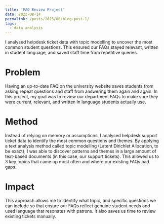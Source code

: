 ```yaml
---
title: 'FAQ Review Project'
date: 2023-08-14
permalink: /posts/2023/08/blog-post-1/
tags:
  - data analysis
---
```


I analysed helpdesk ticket data with topic modelling to uncover the most common student questions. This ensured our FAQs stayed relevant, written in student language, and saved staff time from repetitive queries.

Problem
======
Having an up-to-date FAQ on the university website saves students from asking repeat questions and staff from answering them again and again. In this project, my goal was to review our department FAQs to make sure they were current, relevant, and written in language students actually use.

Method
======
Instead of relying on memory or assumptions, I analysed helpdesk support ticket data to identify the most common questions and themes. By applying a text analysis method called topic modelling (Latent Dirichlet Allocation, to be exact), I was able to discover patterns and themes in a large amount of text-based documents (in this case, our support tickets). This allowed us to 3 key topics that came up most often and where our existing FAQs had gaps.

Impact
======
This approach allows me to identify what topic, and specific questions we can include so that ensure our FAQs reflect genuine student needs and used language that resonates with patrons. It also saves us time to review existing tickets manually.   
